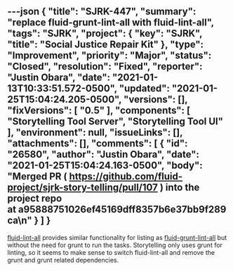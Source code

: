 ---json
{
  "title": "SJRK-447",
  "summary": "replace fluid-grunt-lint-all with fluid-lint-all",
  "tags": "SJRK",
  "project": {
    "key": "SJRK",
    "title": "Social Justice Repair Kit"
  },
  "type": "Improvement",
  "priority": "Major",
  "status": "Closed",
  "resolution": "Fixed",
  "reporter": "Justin Obara",
  "date": "2021-01-13T10:33:51.572-0500",
  "updated": "2021-01-25T15:04:24.205-0500",
  "versions": [],
  "fixVersions": [
    "0.5"
  ],
  "components": [
    "Storytelling Tool Server",
    "Storytelling Tool UI"
  ],
  "environment": null,
  "issueLinks": [],
  "attachments": [],
  "comments": [
    {
      "id": "26580",
      "author": "Justin Obara",
      "date": "2021-01-25T15:04:24.163-0500",
      "body": "Merged PR ( <https://github.com/fluid-project/sjrk-story-telling/pull/107> ) into the project repo at a95888751026ef45169dff8357b6e37bb9f289ca\n"
    }
  ]
}
---
[fluid-lint-all](https://www.npmjs.com/package/fluid-lint-all) provides similar functionality for listing as [fluid-grunt-lint-all](https://www.npmjs.com/package/fluid-grunt-lint-all) but without the need for grunt to run the tasks. Storytelling only uses grunt for linting, so it seems to make sense to switch fluid-lint-all and remove the grunt and grunt related dependencies.

        